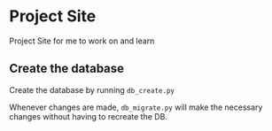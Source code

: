 Project Site
============

Project Site for me to work on and learn

## Create the database
Create the database by running `db_create.py`

Whenever changes are made, `db_migrate.py` will
make the necessary changes without having to
recreate the DB.


